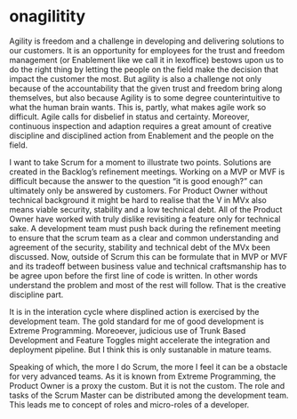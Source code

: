 # onagilitity

Agility is freedom and a challenge in developing and delivering solutions to our customers. It is an opportunity for employees for the trust and freedom management (or Enablement like we call it in lexoffice) bestows upon us to do the right thing  by letting the people on the field make the decision that impact the customer the most. But agility is also a challenge not only because of the accountability that the given trust and freedom bring along themselves, but also because Agility is to some degree counterintuitive to what the human brain wants. This is, partly, what makes agile work so difficult. Agile calls for disbelief in status and certainty. Moreover, continuous inspection and adaption requires a great amount of creative discipline and disciplined action from Enablement and the people on the field.

I want to take Scrum for a moment to illustrate two points. Solutions are created in the Backlog’s refinement meetings. Working on a MVP or MVF is difficult because the answer to the question “it is good enough?” can ultimately only be answered by customers. For Product Owner without technical background it might be hard to realise that the V in MVx also means viable security, stability and a low technical debt. All of the Product Owner have worked with truly dislike revisiting a feature only for technical sake. A development team must push back during the refinement meeting to ensure that the scrum team as a clear and common understanding and agreement of the security, stability and technical debt of the MVx been discussed. Now, outside of Scrum this can be formulate that in MVP or MVF and its tradeoff between business value and technical craftsmanship has to be agree upon before the first line of code is written. In other words understand the problem and most of the rest will follow. That is the creative discipline part.

It is in the interation cycle where displined action is exercised by the development team. The gold standard for me of good development is Extreme Programming. Moreoever, judicious use of Trunk Based Development and Feature Toggles might accelerate the integration and deployment pipeline. But I think this is only sustanable in mature teams. 

Speaking of which, the more I do Scrum, the more I feel it can be a obstacle for very advanced teams. As it is known from Extreme Programming, the Product Owner is a proxy the custom. But it is not the custom. The role and tasks of the Scrum Master can be distributed among the development team. This leads me to concept of roles and micro-roles of a developer. 
